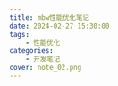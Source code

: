 ```yaml
---
title: mbw性能优化笔记
date: 2024-02-27 15:30:00
tags:
	- 性能优化
categories:
    - 开发笔记
cover: note_02.png
---
```

